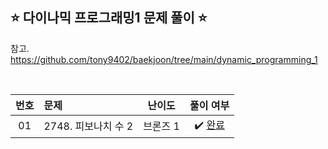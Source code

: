 ## ⭐️ 다이나믹 프로그래밍1 문제 풀이 ⭐️ 

참고. https://github.com/tony9402/baekjoon/tree/main/dynamic_programming_1

<br>

<!-- 💭 [진행 중]  ✔️ [완료] -->

| **번호** | **문제** | **난이도** | **풀이 여부** |
|:--------:|:--------|:----------:|:-----------:|
| 01 | 2748. 피보나치 수 2 | 브론즈 1 | ✔️ [완료](https://github.com/yuuforest/Baekjoon/blob/main/python/%EB%8B%A4%EC%9D%B4%EB%82%98%EB%AF%B9%20%ED%94%84%EB%A1%9C%EA%B7%B8%EB%9E%98%EB%B0%8D1/Prob2748.py) |


